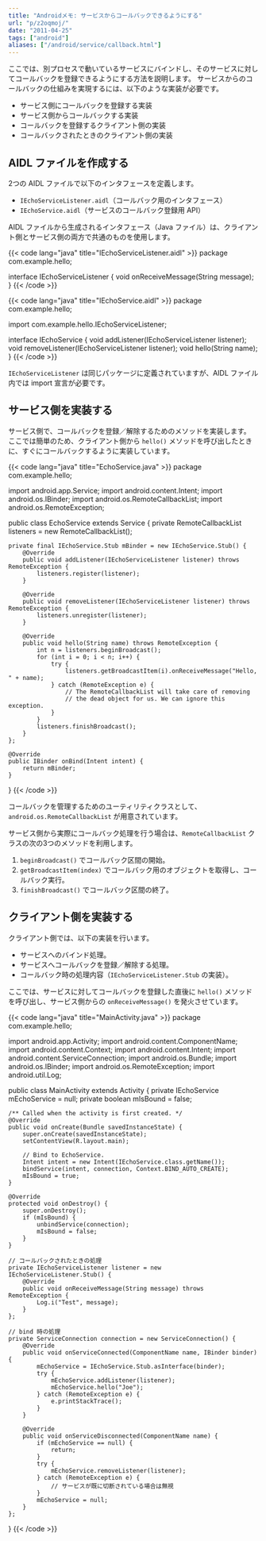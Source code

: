 ```yaml
---
title: "Androidメモ: サービスからコールバックできるようにする"
url: "p/z2oqmoj/"
date: "2011-04-25"
tags: ["android"]
aliases: ["/android/service/callback.html"]
---
```


ここでは、別プロセスで動いているサービスにバインドし、そのサービスに対してコールバックを登録できるようにする方法を説明します。
サービスからのコールバックの仕組みを実現するには、以下のような実装が必要です。

- サービス側にコールバックを登録する実装
- サービス側からコールバックする実装
- コールバックを登録するクライアント側の実装
- コールバックされたときのクライアント側の実装


AIDL ファイルを作成する
----

2つの AIDL ファイルで以下のインタフェースを定義します。

- `IEchoServiceListener.aidl`（コールバック用のインタフェース）
- `IEchoService.aidl`（サービスのコールバック登録用 API）

AIDL ファイルから生成されるインタフェース（Java ファイル）は、クライアント側とサービス側の両方で共通のものを使用します。

{{< code lang="java" title="IEchoServiceListener.aidl" >}}
package com.example.hello;

interface IEchoServiceListener {
    void onReceiveMessage(String message);
}
{{< /code >}}

{{< code lang="java" title="IEchoService.aidl" >}}
package com.example.hello;

import com.example.hello.IEchoServiceListener;

interface IEchoService {
    void addListener(IEchoServiceListener listener);
    void removeListener(IEchoServiceListener listener);
    void hello(String name);
}
{{< /code >}}

`IEchoServiceListener` は同じパッケージに定義されていますが、AIDL ファイル内では import 宣言が必要です。


サービス側を実装する
----

サービス側で、コールバックを登録／解除するためのメソッドを実装します。
ここでは簡単のため、クライアント側から `hello()` メソッドを呼び出したときに、すぐにコールバックするように実装しています。

{{< code lang="java" title="EchoService.java" >}}
package com.example.hello;

import android.app.Service;
import android.content.Intent;
import android.os.IBinder;
import android.os.RemoteCallbackList;
import android.os.RemoteException;

public class EchoService extends Service {
    private RemoteCallbackList<IEchoServiceListener> listeners =
            new RemoteCallbackList<IEchoServiceListener>();

    private final IEchoService.Stub mBinder = new IEchoService.Stub() {
        @Override
        public void addListener(IEchoServiceListener listener) throws RemoteException {
            listeners.register(listener);
        }

        @Override
        public void removeListener(IEchoServiceListener listener) throws RemoteException {
            listeners.unregister(listener);
        }

        @Override
        public void hello(String name) throws RemoteException {
            int n = listeners.beginBroadcast();
            for (int i = 0; i < n; i++) {
                try {
                    listeners.getBroadcastItem(i).onReceiveMessage("Hello, " + name);
                } catch (RemoteException e) {
                    // The RemoteCallbackList will take care of removing
                    // the dead object for us. We can ignore this exception.
                }
            }
            listeners.finishBroadcast();
        }
    };

    @Override
    public IBinder onBind(Intent intent) {
        return mBinder;
    }
}
{{< /code >}}

コールバックを管理するためのユーティリティクラスとして、`android.os.RemoteCallbackList` が用意されています。

サービス側から実際にコールバック処理を行う場合は、`RemoteCallbackList` クラスの次の3つのメソッドを利用します。

1. `beginBroadcast()` でコールバック区間の開始。
2. `getBroadcastItem(index)` でコールバック用のオブジェクトを取得し、コールバック実行。
3. `finishBroadcast()` でコールバック区間の終了。


クライアント側を実装する
----

クライアント側では、以下の実装を行います。

- サービスへのバインド処理。
- サービスへコールバックを登録／解除する処理。
- コールバック時の処理内容（`IEchoServiceListener.Stub` の実装）。

ここでは、サービスに対してコールバックを登録した直後に `hello()` メソッドを呼び出し、サービス側からの `onReceiveMessage()` を発火させています。

{{< code lang="java" title="MainActivity.java" >}}
package com.example.hello;

import android.app.Activity;
import android.content.ComponentName;
import android.content.Context;
import android.content.Intent;
import android.content.ServiceConnection;
import android.os.Bundle;
import android.os.IBinder;
import android.os.RemoteException;
import android.util.Log;

public class MainActivity extends Activity {
    private IEchoService mEchoService = null;
    private boolean mIsBound = false;

    /** Called when the activity is first created. */
    @Override
    public void onCreate(Bundle savedInstanceState) {
        super.onCreate(savedInstanceState);
        setContentView(R.layout.main);

        // Bind to EchoService.
        Intent intent = new Intent(IEchoService.class.getName());
        bindService(intent, connection, Context.BIND_AUTO_CREATE);
        mIsBound = true;
    }

    @Override
    protected void onDestroy() {
        super.onDestroy();
        if (mIsBound) {
            unbindService(connection);
            mIsBound = false;
        }
    }

    // コールバックされたときの処理
    private IEchoServiceListener listener = new IEchoServiceListener.Stub() {
        @Override
        public void onReceiveMessage(String message) throws RemoteException {
            Log.i("Test", message);
        }
    };

    // bind 時の処理
    private ServiceConnection connection = new ServiceConnection() {
        @Override
        public void onServiceConnected(ComponentName name, IBinder binder) {
            mEchoService = IEchoService.Stub.asInterface(binder);
            try {
                mEchoService.addListener(listener);
                mEchoService.hello("Joe");
            } catch (RemoteException e) {
                e.printStackTrace();
            }
        }

        @Override
        public void onServiceDisconnected(ComponentName name) {
            if (mEchoService == null) {
                return;
            }
            try {
                mEchoService.removeListener(listener);
            } catch (RemoteException e) {
                // サービスが既に切断されている場合は無視
            }
            mEchoService = null;
        }
    };
}
{{< /code >}}

